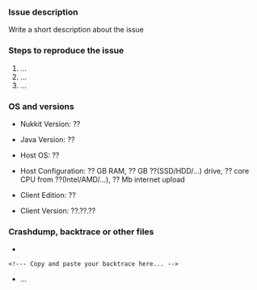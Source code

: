 <!--- 
Before creating an issue, make sure:
  1. Your title and content is not confusing or content-less.
  2. All texts are written in proper English.
If it's a bug or problem:
  1. This bug can be reproduced.
  2. This bug can be found in latest build.
  3. Dumps, backtraces or files are provided.
  4. It's you yourself who first found this bug.
If it's an advice or a feature request:
  1. This feature does not exist in latest build.
  2. This feature is logical and clear-cut.
  3. It's you yourself who first came up with the idea.
 
While sending issues, please provide as much information as you could, or our developers might got stuck or confused when looking into your issue. 
So let's begin :)
-->

### Issue description
<!--- Use our forum https://forums.nukkit.io for questions -->
Write a short description about the issue

### Steps to reproduce the issue
<!--- Help us to find the problem by adding steps to reproduce the issue -->
1. ...
2. ...
3. ...

### OS and versions
<!--- Use the 'version' command in Nukkit -->
* Nukkit Version: ?? <!--- Do not just write "latest" here -->
 <!--- Use 'java -version' in command line -->
* Java Version: ??
<!-- What OS do you use to open Nukkit in? Linux? Windows? Write it here -->
* Host OS: ??
<!--- Device and host configuration, such as: 8GB RAM, 12-core Intel X5650 CPU, 100Mb internet upload. You may get this info from your host provider or hardware information softwares -->
* Host Configuration: ?? GB RAM, ?? GB ??(SSD/HDD/...) drive, ?? core CPU from ??(Intel/AMD/...), ?? Mb internet upload
<!--- Windows 10? Android? iOS? Simulators with x86 platform? -->
* Client Edition: ??
<!--- Client Version, such as 0.16.1, 0.15.90 or 0.15 build 1 and so on -->
* Client Version: ??.??.??

### Crashdump, backtrace or other files
<!--- Please use gist or anything else and add links here -->
* 
```
<!--- Copy and paste your backtrace here... -->
```
* ...
